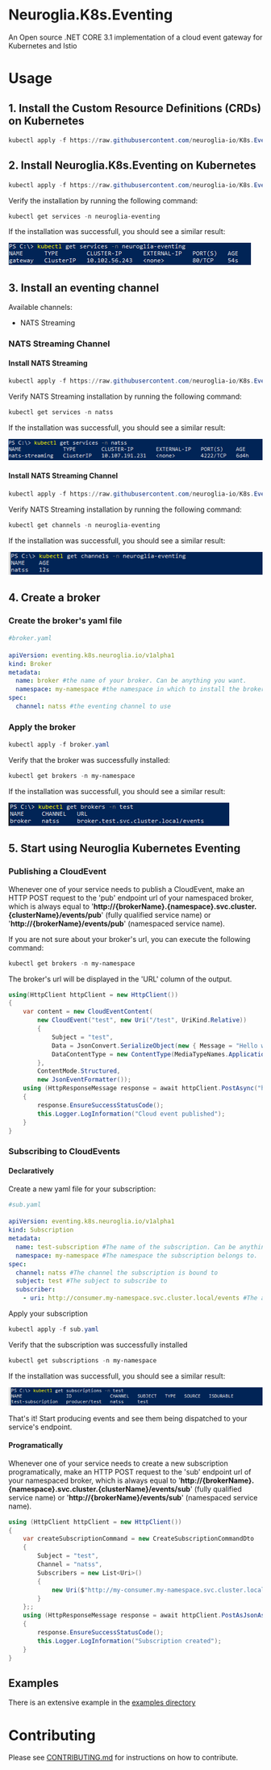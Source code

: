 # Neuroglia.K8s.Eventing
An Open source .NET CORE 3.1 implementation of a cloud event gateway for Kubernetes and Istio

# Usage

## 1. Install the Custom Resource Definitions (CRDs) on Kubernetes

```powershell
kubectl apply -f https://raw.githubusercontent.com/neuroglia-io/K8s.Eventing/main/deployment/eventing-crds.yaml
```

## 2. Install Neuroglia.K8s.Eventing on Kubernetes

```powershell
kubectl apply -f https://raw.githubusercontent.com/neuroglia-io/K8s.Eventing/main/deployment/eventing-core.yaml
```

Verify the installation by running the following command:

```powershell
kubectl get services -n neuroglia-eventing
```

If the installation was successfull, you should see a similar result:

![Neuroglia-Eventing installation](neuroglia-eventing-check.PNG)

## 3. Install an eventing channel

Available channels:
- NATS Streaming

### NATS Streaming Channel

#### Install NATS Streaming

```powershell
kubectl apply -f https://raw.githubusercontent.com/neuroglia-io/K8s.Eventing/main/deployment/natss.yaml
```

Verify NATS Streaming installation by running the following command:

```powershell
kubectl get services -n natss
```

If the installation was successfull, you should see a similar result:

![NATSS installation](natss-check.PNG)

#### Install NATS Streaming Channel

```powershell
kubectl apply -f https://raw.githubusercontent.com/neuroglia-io/K8s.Eventing/main/deployment/eventing-channel-natss.yaml
```

Verify NATS Streaming installation by running the following command:

```powershell
kubectl get channels -n neuroglia-eventing
```

If the installation was successfull, you should see a similar result:

![NATSS Channel installation](channel-natss-check.PNG)

## 4. Create a broker

### Create the broker's yaml file

```yaml
#broker.yaml

apiVersion: eventing.k8s.neuroglia.io/v1alpha1
kind: Broker
metadata:
  name: broker #the name of your broker. Can be anything you want.
  namespace: my-namespace #the namespace in which to install the broker
spec:
  channel: natss #the eventing channel to use
```

### Apply the broker

```powershell
kubectl apply -f broker.yaml
```

Verify that the broker was successfully installed:

```powershell
kubectl get brokers -n my-namespace
```

If the installation was successfull, you should see a similar result:

![Broker installation](broker-check.PNG)


## 5. Start using Neuroglia Kubernetes Eventing

### Publishing a CloudEvent

Whenever one of your service needs to publish a CloudEvent, make an HTTP POST request to the 'pub' endpoint url of your namespaced broker, which is always equal to '**http://{brokerName}.{namespace}.svc.cluster.{clusterName}/events/pub**' (fully qualified service name) or '**http://{brokerName}/events/pub**' (namespaced service name).

If you are not sure about your broker's url, you can execute the following command:

```powershell
kubectl get brokers -n my-namespace
```

The broker's url will be displayed in the 'URL' column of the output.

```c#
using(HttpClient httpClient = new HttpClient())
{
    var content = new CloudEventContent(
        new CloudEvent("test", new Uri("/test", UriKind.Relative)) 
        { 
            Subject = "test", 
            Data = JsonConvert.SerializeObject(new { Message = "Hello world" }), 
            DataContentType = new ContentType(MediaTypeNames.Application.Json) 
        }, 
        ContentMode.Structured, 
        new JsonEventFormatter());
    using (HttpResponseMessage response = await httpClient.PostAsync("http://broker/events/pub", content))
    {
        response.EnsureSuccessStatusCode();
        this.Logger.LogInformation("Cloud event published");
    }
}
```

### Subscribing to CloudEvents

#### Declaratively

Create a new yaml file for your subscription:

```yaml
#sub.yaml

apiVersion: eventing.k8s.neuroglia.io/v1alpha1
kind: Subscription
metadata:
  name: test-subscription #The name of the subscription. Can be anything you want.
  namespace: my-namespace #The namespace the subscription belongs to.
spec:
  channel: natss #The channel the subscription is bound to
  subject: test #The subject to subscribe to
  subscriber:
    - uri: http://consumer.my-namespace.svc.cluster.local/events #The absolute uri to your consumer service's CloudEvent endpoint. It MUST have the following structure: http://{fullyQualifiedServiceName}/{cloudEventsEndpoint}
```

Apply your subscription

```powershell
kubectl apply -f sub.yaml
```

Verify that the subscription was successfully installed

```powershell
kubectl get subscriptions -n my-namespace
```

If the installation was successfull, you should see a similar result:

![Subscription installation](sub-check.PNG)

That's it! Start producing events and see them being dispatched to your service's endpoint.

#### Programatically

Whenever one of your service needs to create a new subscription programatically, make an HTTP POST request to the 'sub' endpoint url of your namespaced broker, which is always equal to '**http://{brokerName}.{namespace}.svc.cluster.{clusterName}/events/sub**' (fully qualified service name) or '**http://{brokerName}/events/sub**' (namespaced service name).

```C#
using (HttpClient httpClient = new HttpClient())
{
    var createSubscriptionCommand = new CreateSubscriptionCommandDto
    {
        Subject = "test",
        Channel = "natss",
        Subscribers = new List<Uri>()
        {
            new Uri($"http://my-consumer.my-namespace.svc.cluster.local")
        }
    };;
    using (HttpResponseMessage response = await httpClient.PostAsJsonAsync("http://broker/events/sub", options))
    {
        response.EnsureSuccessStatusCode();
        this.Logger.LogInformation("Subscription created");
    }
}
```

## Examples

There is an extensive example in the [examples directory](https://github.com/neuroglia-io/K8s.Eventing/tree/master/examples)

# Contributing

Please see [CONTRIBUTING.md](https://github.com/neuroglia-io/K8s.Eventing/blob/master/CONTRIBUTING.md) for instructions on how to contribute.
